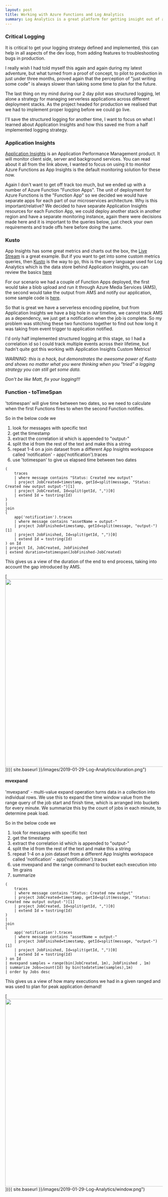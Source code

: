 ```yaml
---
layout: post
title: Working with Azure Functions and Log Analytics
summary: Log Analytics is a great platform for getting insight out of applications and this explains how to get it working with multiple Azure Functions
---
```


### Critical Logging

It is critical to get your logging strategy defined and implemented, this can help in all aspects of the dev loop, from adding features to troubleshooting bugs in production.

I really wish I had told myself this again and again during my latest adventure, but what turned from a proof of concept, to pilot to production in just under three months, proved again that the perception of "just writing some code" is always slower than taking some time to plan for the future.

The last thing on my mind during our 2 day pilot was structured logging, let alone a strategy for managing serverless applications across different deployment stacks. As the project headed for production we realised that we had to implement proper logging before we could go live.

I'll save the structured logging for another time, I want to focus on what I learned about Application Insights and how this saved me from a half implemented logging strategy. 

### Application Insights

[Application Insights](https://docs.microsoft.com/en-us/azure/azure-monitor/app/app-insights-overview) is an Application Performance Management product. It will monitor client side, server and background services. You can read about it all from the link above, I wanted to focus on using it to monitor Azure Functions as App Insights is the default monitoring solution for these now.

Again I don't want to get off track too much, but we ended up with a number of Azure Function "Function Apps". The unit of deployment for Azure Functions is the "Function App" so we decided we would have separate apps for each part of our microservices architecture. Why is this important/relative? We decided to have separate Application Insights resources for each Function App, we could deploy another stack in another region and have a separate monitoring instance, again there were decisions made here and it is important to the queries below, just check your own requirements and trade offs here before doing the same.

### Kusto

App Insights has some great metrics and charts out the box, the [Live Stream](https://docs.microsoft.com/en-us/azure/azure-monitor/app/live-stream) is a great example. But if you want to get into some custom metrics queries, then [Kusto](https://docs.microsoft.com/en-us/azure/kusto/query/index) is the way to go, this is the query language used for Log Analytics which is the data store behind Application Insights, you can review the basics [here](https://docs.microsoft.com/en-us/azure/azure-monitor/app/analytics)

For our scenario we had a couple of Function Apps deployed, the first would take a blob upload and run it through Azure Media Services (AMS), the second would take the output from AMS and notify our application, some sample code is [here](https://github.com/msimpsonnz/msft-misc/tree/master/MediaServices.Demo/MediaServices.Demo.Function).

So that is great we have a serverless encoding pipeline, but from Application Insights we have a big hole in our timeline, we cannot track AMS as a dependency, we just get a notification when the job is complete. So my problem was stitching these two functions together to find out how long it was taking from event trigger to application notified.

I'd only half implemented structured logging at this stage, so I had a correlation id so I could track multiple events across their lifetime, but hadn't quite got this working with Application Insights Custom Metrics!

*WARNING: this is a hack, but demonstrates the awesome power of Kusto and shows no matter what you were thinking when you "tried" a logging strategy you can still get some data.*

*Don't be like Matt, fix your logging!!!*

### Function - toTimeSpan

'totimespan' will give time between two dates, so we need to calculate when the first Functions fires to when the second Function notifies.

So in the below code we
1. look for messages with specific text
2. get the timestamp
3. extract the correlation id which is appended to "output-"
4. split the id from the rest of the text and make this a string
5. repeat 1-4 on a join dataset from a different App Insights workspace called 'notification' - app('notification').traces
6. use 'totimespan' to give us elapsed time between two dates

```
(
    traces
    | where message contains "Status: Created new output"
    | project JobCreated=timestamp, getId=split(message, "Status: Created new output output-")[1]
    | project JobCreated, Id=split(getId, ",")[0]
    | extend Id = tostring(Id)
)
|
join
(
    app('notification').traces
    | where message contains "assetName = output-"
    | project JobFinished=timestamp, getId=split(message, "output-")[1]
    | project JobFinished, Id=split(getId, ",")[0]
    | extend Id = tostring(Id)
) on Id
| project Id, JobCreated, JobFinished
| extend duration=totimespan(JobFinished-JobCreated)
```
This gives us a view of the duration of the end to end process, taking into account the gap introduced by AMS.

[<img src="{{ site.baseurl }}/images/2019-01-29-Log-Analytics/duration.png" style="width: 600px;"/>]({{ site.baseurl }}/images/2019-01-29-Log-Analytics/duration.png")


#### mvexpand

'mvexpand' - multi-value expand operation turns data in a collection into individual rows. We use this to expand the time window value from the range query of the job start and finish time, which is arranged into buckets for every minute. We summarize this by the count of jobs in each minute, to determine peak load.

So in the below code we
1. look for messages with specific text
2. get the timestamp
3. extract the correlation id which is appended to "output-"
4. split the id from the rest of the text and make this a string
5. repeat 1-4 on a join dataset from a different App Insights workspace called 'notification' - app('notification').traces
6. use mvexpand and the range command to bucket each execution into 1m grains
7. summarize

```
(
    traces
    | where message contains "Status: Created new output"
    | project JobCreated=timestamp, getId=split(message, "Status: Created new output output-")[1]
    | project JobCreated, Id=split(getId, ",")[0]
    | extend Id = tostring(Id)
)
|
join
(
    app('notification').traces
    | where message contains "assetName = output-"
    | project JobFinished=timestamp, getId=split(message, "output-")[1]
    | project JobFinished, Id=split(getId, ",")[0]
    | extend Id = tostring(Id)
) on Id
| mvexpand samples = range(bin(JobCreated, 1m), JobFinished , 1m)
| summarize Jobs=count(Id) by bin(todatetime(samples),1m)
| order by Jobs desc
```

This gives us a view of how many executions we had in a given ranged and was used to plan for peak application demand!

[<img src="{{ site.baseurl }}/images/2019-01-29-Log-Analytics/window.png" style="width: 600px;"/>]({{ site.baseurl }}/images/2019-01-29-Log-Analytics/window.png")